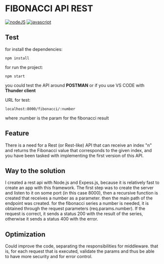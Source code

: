 # FIBONACCI API REST

[![nodeJS](https://img.shields.io/badge/12.16.3%20-NodeJS-greene)](https://nodejs.org)
[![javascript](https://img.shields.io/badge/10.0.6-javascript-yellow)](https://nodejs.org)
## Test
for install the dependencies: 
```
npm install
```
for run the project: 
```
npm start
```
you could test the API around **POSTMAN** or if you use VS CODE with **Thunder client**

URL for test:
```
localhost:8000/fibonacci/:number
```
where :number is the param for the fibonacci result
## Feature
 There is a need for a Rest (or Rest-like) API that can receive an index "n" and returns the Fibonacci value that corresponds to the given index, and you have been tasked with implementing the first version of this API.
 
## Way to the solution
I created a rest api with Node.js and Expess.js, because it is relatively fast to create an app with this framework. The first step was to create the server and listen to it on some port (in this case 8000),
then a recursive function is created that receives a number as a parameter. then the main path of the endpoint was created. for the fibonacci series a number is needed, it is obtained through the request parameters (req.params.number).
If the request is correct, it sends a status 200 with the result of the series, otherwise it sends a status 400 with the error.

## Optimization
Could improve the code, separating the responsibilities for middleware. that is, for each request that is executed, validate the params and thus be able to have more security and for error control.


